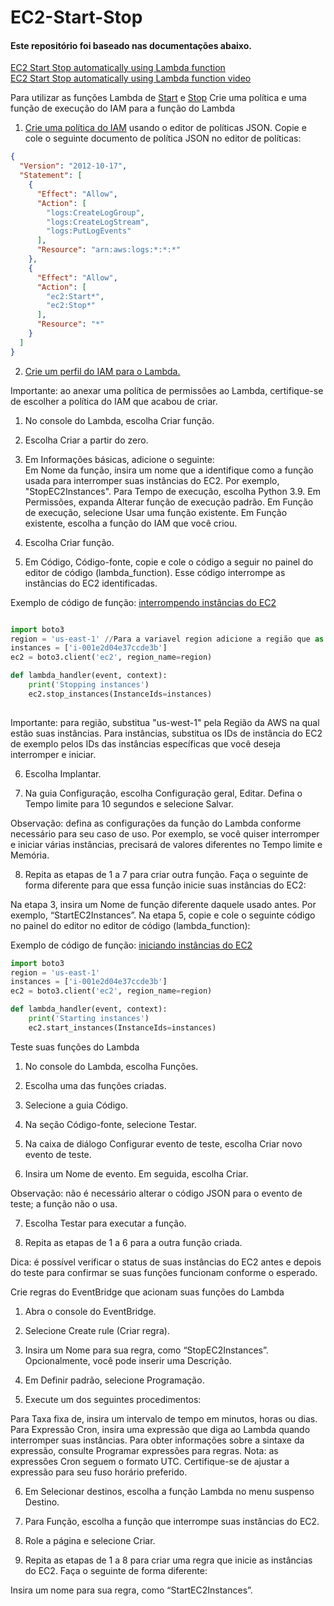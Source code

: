 # EC2-Start-Stop 

#### Este repositório foi baseado nas documentações abaixo. 

[EC2 Start Stop automatically using Lambda function](https://gist.github.com/amitavroy/26089061c7037e1ade77497504241618)  
[EC2 Start Stop automatically using Lambda function video](https://www.youtube.com/watch?v=Yq-z8yT7Aq0)

Para utilizar as funções Lambda de [Start](https://github.com/So4resAlex/EC2-Start-Stop/blob/main/lambda_EC2_Start.py) e [Stop](https://github.com/So4resAlex/EC2-Start-Stop/blob/main/lambda_EC2_Stop.py)
Crie uma política e uma função de execução do IAM para a função do Lambda
1.    [Crie uma política do IAM](https://aws.amazon.com/pt/premiumsupport/knowledge-center/start-stop-lambda-eventbridge/) usando o editor de políticas JSON. Copie e cole o seguinte documento de política JSON no editor de políticas:
```json
{
  "Version": "2012-10-17",
  "Statement": [
    {
      "Effect": "Allow",
      "Action": [
        "logs:CreateLogGroup",
        "logs:CreateLogStream",
        "logs:PutLogEvents"
      ],
      "Resource": "arn:aws:logs:*:*:*"
    },
    {
      "Effect": "Allow",
      "Action": [
        "ec2:Start*",
        "ec2:Stop*"
      ],
      "Resource": "*"
    }
  ]
}
```



2.    [Crie um perfil do IAM para o Lambda.](https://docs.aws.amazon.com/IAM/latest/UserGuide/id_roles_create_for-service.html#roles-creatingrole-service-console)

Importante: ao anexar uma política de permissões ao Lambda, certifique-se de escolher a política do IAM que acabou de criar.

1.    No console do Lambda, escolha Criar função.

2.    Escolha Criar a partir do zero.

3.    Em Informações básicas, adicione o seguinte:  
Em Nome da função, insira um nome que a identifique como a função usada para interromper suas instâncias do EC2. Por exemplo, "StopEC2Instances".
Para Tempo de execução, escolha Python 3.9.
Em Permissões, expanda Alterar função de execução padrão.
Em Função de execução, selecione Usar uma função existente.
Em Função existente, escolha a função do IAM que você criou.

4.    Escolha Criar função.

5.    Em Código, Código-fonte, copie e cole o código a seguir no painel do editor de código (lambda_function). Esse código interrompe as instâncias do EC2 identificadas.

Exemplo de código de função: [interrompendo instâncias do EC2](https://github.com/So4resAlex/EC2-Start-Stop/blob/main/lambda_EC2_Stop.py)

```python

import boto3
region = 'us-east-1' //Para a variavel region adicione a região que as suas instancia estão. 
instances = ['i-001e2d04e37ccde3b']
ec2 = boto3.client('ec2', region_name=region)

def lambda_handler(event, context):
    print('Stopping instances')
    ec2.stop_instances(InstanceIds=instances)
    
```
Importante: para região, substitua "us-west-1" pela Região da AWS na qual estão suas instâncias. Para instâncias, substitua os IDs de instância do EC2 de exemplo pelos IDs das instâncias específicas que você deseja interromper e iniciar.

6.    Escolha Implantar.

7.    Na guia Configuração, escolha Configuração geral, Editar. Defina o Tempo limite para 10 segundos e selecione Salvar.

Observação: defina as configurações da função do Lambda conforme necessário para seu caso de uso. Por exemplo, se você quiser interromper e iniciar várias instâncias, precisará de valores diferentes no Tempo limite e Memória.

8.    Repita as etapas de 1 a 7 para criar outra função. Faça o seguinte de forma diferente para que essa função inicie suas instâncias do EC2:

Na etapa 3, insira um Nome de função diferente daquele usado antes. Por exemplo, “StartEC2Instances”.
Na etapa 5, copie e cole o seguinte código no painel do editor no editor de código (lambda_function):

Exemplo de código de função: [iniciando instâncias do EC2](https://github.com/So4resAlex/EC2-Start-Stop/blob/main/lambda_EC2_Start.py)

```python
import boto3
region = 'us-east-1'
instances = ['i-001e2d04e37ccde3b']
ec2 = boto3.client('ec2', region_name=region)

def lambda_handler(event, context):
    print('Starting instances')
    ec2.start_instances(InstanceIds=instances)
```

Teste suas funções do Lambda
1.    No console do Lambda, escolha Funções.

2.    Escolha uma das funções criadas.

3.    Selecione a guia Código.

4.    Na seção Código-fonte, selecione Testar.

5.    Na caixa de diálogo Configurar evento de teste, escolha Criar novo evento de teste.

6.    Insira um Nome de evento. Em seguida, escolha Criar.

Observação: não é necessário alterar o código JSON para o evento de teste; a função não o usa.

7.    Escolha Testar para executar a função.

8.    Repita as etapas de 1 a 6 para a outra função criada.

Dica: é possível verificar o status de suas instâncias do EC2 antes e depois do teste para confirmar se suas funções funcionam conforme o esperado.

Crie regras do EventBridge que acionam suas funções do Lambda
1.    Abra o console do EventBridge.

2.    Selecione Create rule (Criar regra).

3.    Insira um Nome para sua regra, como “StopEC2Instances”. Opcionalmente, você pode inserir uma Descrição.

4.    Em Definir padrão, selecione Programação.

5.    Execute um dos seguintes procedimentos:

Para Taxa fixa de, insira um intervalo de tempo em minutos, horas ou dias.
Para Expressão Cron, insira uma expressão que diga ao Lambda quando interromper suas instâncias. Para obter informações sobre a sintaxe da expressão, consulte Programar expressões para regras.
Nota: as expressões Cron seguem o formato UTC. Certifique-se de ajustar a expressão para seu fuso horário preferido.

6.    Em Selecionar destinos, escolha a função Lambda no menu suspenso Destino.

7.    Para Função, escolha a função que interrompe suas instâncias do EC2.

8.    Role a página e selecione Criar.

9.    Repita as etapas de 1 a 8 para criar uma regra que inicie as instâncias do EC2. Faça o seguinte de forma diferente:

Insira um nome para sua regra, como “StartEC2Instances”.
